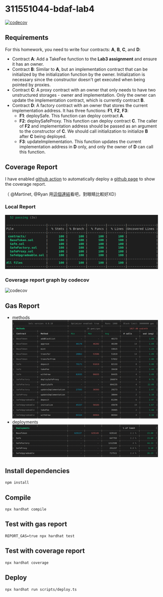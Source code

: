 # 311551044-bdaf-lab4

[![codecov](https://codecov.io/gh/alan890104/311551044-bdaf-lab4/branch/main/graph/badge.svg?token=OFZT532TFG)](https://codecov.io/gh/alan890104/311551044-bdaf-lab4)

## Requirements

For this homework, you need to write four contracts: **A**, **B**, **C**, and **D**:

- Contract **A**: Add a TakeFee function to the **Lab3 assignment** and ensure it has an owner.
- Contract **B**: Similar to **A**, but an implementation contract that can be initialized by the initialization function by the owner. Initialization is necessary since the constructor doesn't get executed when being pointed by proxies.
- Contract **C**: A proxy contract with an owner that only needs to have two unstructured storages - owner and implementation. Only the owner can update the implementation contract, which is currently contract **B**.
- Contract **D**: A factory contract with an owner that stores the current implementation address. It has three functions: **F1**, **F2**, **F3**:
  - **F1**: deploySafe. This function can deploy contract **A**.
  - **F2**: deploySafeProxy. This function can deploy contract **C**. The caller of **F2** and implementation address should be passed as an argument to the constructor of **C**. We should call initialization to initialize **B** after **C** being deployed.
  - **F3**: updateImplementation. This function updates the current implementation address in **D** only, and only the owner of **D** can call this function.

## Coverage Report

I have enabled [github action](https://github.com/alan890104/311551044-bdaf-lab4/actions) to automatically deploy a [github page](https://alan890104.github.io/311551044-bdaf-lab4/) to show the coverage report.

（ @Martinet, @Ryan 用[這個連結](https://alan890104.github.io/311551044-bdaf-lab4/)看吧，對眼睛比較好XD）

### Local Report

![local_coverage](image/coverage.png)

### Coverage report graph by codecov

![codecov](https://codecov.io/gh/alan890104/311551044-bdaf-lab4/branch/main/graphs/tree.svg?token=OFZT532TFG)

## Gas Report

- methods
    ![gas methods](image/gas_methods.png)
- deployments
    ![gas deployments](image/gas_deployments.png)

## Install dependencies

```shell
npm install
```

## Compile

```shell
npx hardhat compile
```

## Test with gas report

```shell
REPORT_GAS=true npx hardhat test
```

## Test with coverage report

```shell
npx hardhat coverage
```

## Deploy

```shell
npx hardhat run scripts/deploy.ts
```
